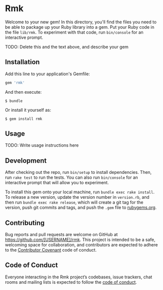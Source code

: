 # Rmk

Welcome to your new gem! In this directory, you'll find the files you need to be able to package up your Ruby library into a gem. Put your Ruby code in the file `lib/rmk`. To experiment with that code, run `bin/console` for an interactive prompt.

TODO: Delete this and the text above, and describe your gem

## Installation

Add this line to your application's Gemfile:

```ruby
gem 'rmk'
```

And then execute:

    $ bundle

Or install it yourself as:

    $ gem install rmk

## Usage

TODO: Write usage instructions here

## Development

After checking out the repo, run `bin/setup` to install dependencies. Then, run `rake test` to run the tests. You can also run `bin/console` for an interactive prompt that will allow you to experiment.

To install this gem onto your local machine, run `bundle exec rake install`. To release a new version, update the version number in `version.rb`, and then run `bundle exec rake release`, which will create a git tag for the version, push git commits and tags, and push the `.gem` file to [rubygems.org](https://rubygems.org).

## Contributing

Bug reports and pull requests are welcome on GitHub at https://github.com/[USERNAME]/rmk. This project is intended to be a safe, welcoming space for collaboration, and contributors are expected to adhere to the [Contributor Covenant](http://contributor-covenant.org) code of conduct.

## Code of Conduct

Everyone interacting in the Rmk project’s codebases, issue trackers, chat rooms and mailing lists is expected to follow the [code of conduct](https://github.com/[USERNAME]/rmk/blob/master/CODE_OF_CONDUCT.md).
